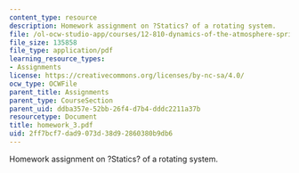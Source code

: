 ```yaml
---
content_type: resource
description: Homework assignment on ?Statics? of a rotating system.
file: /ol-ocw-studio-app/courses/12-810-dynamics-of-the-atmosphere-spring-2008/2ff7bcf7dad9073d38d92860380b9db6_homework_3.pdf
file_size: 135858
file_type: application/pdf
learning_resource_types:
- Assignments
license: https://creativecommons.org/licenses/by-nc-sa/4.0/
ocw_type: OCWFile
parent_title: Assignments
parent_type: CourseSection
parent_uid: ddba357e-52bb-26f4-d7b4-dddc2211a37b
resourcetype: Document
title: homework_3.pdf
uid: 2ff7bcf7-dad9-073d-38d9-2860380b9db6
---
```

Homework assignment on ?Statics? of a rotating system.